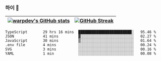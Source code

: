 
### 하이 👋
[![warpdev's GitHub stats](https://github-readme-stats.vercel.app/api?username=warpdev&show_icons=true&theme=vue-dark)](#) |[![GitHub Streak](https://github-readme-streak-stats.herokuapp.com/?user=warpdev&theme=dark)](#)
--- | --- |
<!--START_SECTION:waka-->

```text
TypeScript       29 hrs 16 mins  ████████████████████████░   95.46 %
JSON             41 mins         ▓░░░░░░░░░░░░░░░░░░░░░░░░   02.27 %
JavaScript       30 mins         ▒░░░░░░░░░░░░░░░░░░░░░░░░   01.64 %
.env file        4 mins          ░░░░░░░░░░░░░░░░░░░░░░░░░   00.24 %
SVG              3 mins          ░░░░░░░░░░░░░░░░░░░░░░░░░   00.16 %
YAML             1 min           ░░░░░░░░░░░░░░░░░░░░░░░░░   00.08 %
```

<!--END_SECTION:waka-->

<!--
**warpdev/warpdev** is a ✨ _special_ ✨ repository because its `README.md` (this file) appears on your GitHub profile.

Here are some ideas to get you started:

- 🔭 I’m currently working on ...
- 🌱 I’m currently learning ...
- 👯 I’m looking to collaborate on ...
- 🤔 I’m looking for help with ...
- 💬 Ask me about ...
- 📫 How to reach me: ...
- 😄 Pronouns: ...
- ⚡ Fun fact: ...
-->
